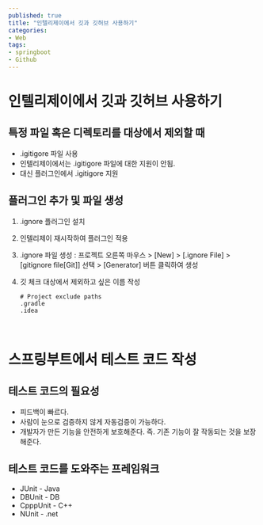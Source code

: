 ```yaml
---
published: true
title: "인텔리제이에서 깃과 깃허브 사용하기"
categories: 
- Web
tags:
- springboot
- Github
---
```


# 인텔리제이에서 깃과 깃허브 사용하기

## 특정 파일 혹은 디렉토리를 대상에서 제외할 때

* .igitigore 파일 사용
* 인텔리제이에서는 .igitigore 파일에 대한 지원이 안됨.
* 대신 플러그인에서 .igitigore 지원

##  플러그인 추가 및 파일 생성
1. .ignore 플러그인 설치
2. 인텔리제이 재시작하여 플러그인 적용
3. .ignore 파일 생성 : 프로젝트 오른쪽 마우스 > [New] > [.ignore File] > [gitignore file[Git]] 선택 > [Generator] 버튼 클릭하여 생성
4. 깃 체크 대상에서 제외하고 싶은 이름 작성

   ```
   # Project exclude paths
   .gradle
   .idea
   ```
<br>

# 스프링부트에서 테스트 코드 작성
## 테스트 코드의 필요성
* 피드백이 빠르다. 
* 사람이 눈으로 검증하지 않게 자동검증이 가능하다. 
* 개발자가 만든 기능을 안전하게 보호해준다. 즉. 기존 기능이 잘 작동되는 것을 보장해준다.
  
## 테스트 코드를 도와주는 프레임워크
* JUnit - Java
* DBUnit - DB
* CpppUnit - C++
* NUnit - .net
